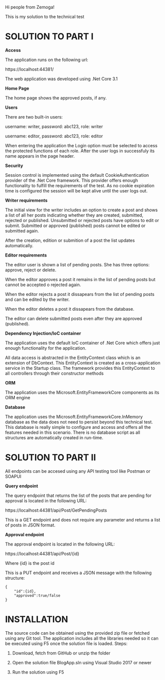 Hi people from Zemoga!

This is my solution to the technical test

# SOLUTION TO PART I

**Access**

The application runs on the following url:

https://localhost:44381/

The web application was developed using .Net Core 3.1

**Home Page**

The home page shows the approved posts, if any.

**Users**

There are two built-in users:

username: writer, password: abc123, role: writer

username: editor, password: abc123, role: editor

When entering the application the Login option must be selected to access the protected functions of each role.
After the user logs in successfuly its name appears in the page header.

**Security**

Session control is implemented using the default CookieAuthentication provider of the .Net Core framework.
This provider offers enough functionality to fulfill the requirements of the test. 
As no cookie expiration time is configured the session will be kept alive until the user logs out.

**Writer requirements**

The initial view for the writer includes an option to create a post and shows a list of all her posts indicating whether they are created, submitted, rejected or published.
Unsubmitted or rejected posts have options to edit or submit.
Submitted or approved (published) posts cannot be edited or submitted again.

After the creation, edition or submition of a post the list updates automatically.


**Editor requirements**

The editor user is shown a list of pending posts. She has three options: approve, reject or delete.

When the editor approves a post it remains in the list of pending posts but cannot be accepted o rejected again.

When the editor rejects a post it dissapears from the list of pending posts and can be edited by the writer.

When the editor deletes a post it dissapears from the database.

The editor can delete submitted posts even after they are approved (published).

**Dependency Injection/IoC container**

The application uses the default IoC container of .Net Core which offers just enough functionality for the application.

All data access is abstracted in the EntityContext class which is an extension of DbContext.
This EntityContext is created as a cross-application service in the Startup class. 
The framework provides this EntityContext to all controllers through their constructor methods

**ORM**

The application uses the Microsoft.EntityFrameworkCore components as its ORM engine

**Database**

The application uses the Microsoft.EntityFrameworkCore.InMemory database as the data does not need to persist beyond this technical test.
This database is really simple to configure and access and offers all the features needed in this scenario.
There is no database script as all structures are automatically created in run-time.

# SOLUTION TO PART II

All endpoints can be accesed using any API testing tool like Postman or SOAPUI

**Query endpoint**

The query endpoint that returns the list of the posts that are pending for approval is located in the following URL: 

https://localhost:44381/api/Post/GetPendingPosts

This is a GET endpoint and does not require any parameter and returns a list of posts in JSON format.

**Approval endpoint**

The approval endpoint is located in the following URL:

https://localhost:44381/api/Post/{id}

Where \{id\} is the post id

This is a PUT endpoint and receives a JSON message with the following structure:

```
{
	"id":{id},
	"approved":true/false
}
```


# INSTALLATION

The source code can be obtained using the provided zip file or fetched using any Git tool. The application includes all the libraries needed so it can be executed using F5 once the solution file is loaded. Steps:

1. Download, fetch from GitHub or unzip the folder
	
2. Open the solution file BlogApp.sln using Visual Studio 2017 or newer

3. Run the solution using F5
